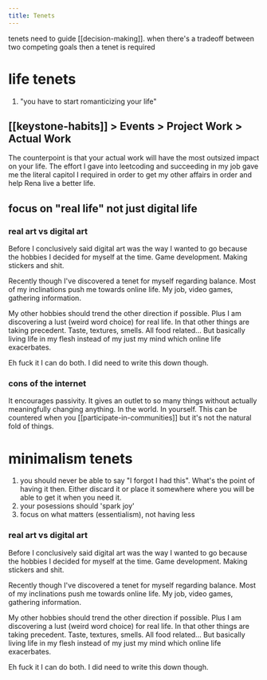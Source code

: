```yaml
---
title: Tenets
---
```

tenets need to guide [[decision-making]]. when there's a tradeoff between two competing goals then a tenet is required 

# life tenets
1. "you have to start romanticizing your life"
## [[keystone-habits]] > Events > Project Work > Actual Work
The counterpoint is that your actual work will have the most outsized impact on your life. The effort I gave into leetcoding and succeeding in my job gave me the literal capitol I required in order to get my other affairs in order and help Rena live a better life. 

## focus on "real life" not just digital life
### real art vs digital art
Before I conclusively said digital art was the way I wanted to go because the hobbies I decided for myself at the time. Game development. Making stickers and shit. 

Recently though I've discovered a tenet for myself regarding balance. Most of my inclinations push me towards online life. My job, video games, gathering information. 

My other hobbies should trend the other direction if possible. Plus I am discovering a lust (weird word choice) for real life. In that other things are taking precedent. Taste, textures, smells. All food related... But basically living life in my flesh instead of my just my mind which online life exacerbates. 

Eh fuck it I can do both. I did need to write this down though. 

### cons of the internet
It encourages passivity. It gives an outlet to so many things without actually meaningfully changing anything. In the world. In yourself. This can be countered when you [[participate-in-communities]] but it's not the natural fold of things. 

# minimalism tenets
1. you should never be able to say "I forgot I had this". What's the point of having it then. Either discard it or place it somewhere where you will be able to get it when you need it. 
2. your posessions should 'spark joy'
3. focus on what matters (essentialism), not having less

### real art vs digital art
Before I conclusively said digital art was the way I wanted to go because the hobbies I decided for myself at the time. Game development. Making stickers and shit. 

Recently though I've discovered a tenet for myself regarding balance. Most of my inclinations push me towards online life. My job, video games, gathering information. 

My other hobbies should trend the other direction if possible. Plus I am discovering a lust (weird word choice) for real life. In that other things are taking precedent. Taste, textures, smells. All food related... But basically living life in my flesh instead of my just my mind which online life exacerbates. 

Eh fuck it I can do both. I did need to write this down though. 

